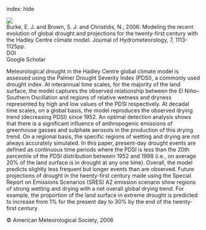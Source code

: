 index: hide

<div class="Citation">
    <div class="Citation-thumb CitationThumb-linked"  data-href="https://doi.org/10.1175/jhm544.1">
      <img src="https://static.claimspace.cloud/climate-study-static/refs/thumbs/10/Burke_et_al_2006-thumb.png" />
    </div>

  <div class="Citation-body">
    <div class="Citation-text">Burke, E. J. and Brown, S. J. and Christidis, N., 2006: Modeling the recent evolution of global drought and projections for the twenty-first century with the Hadley Centre climate model. <span class="Article-journal">Journal of Hydrometeorology, </span><span class="Article-volume">7, </span>1113-1125pp.</div>
    <div class="Citation-links">
      <div class="CitationLink" data-href="https://doi.org/10.1175/jhm544.1">
        <div class="CitationLink-icon CitationLink-Doi"></div>
        <div class="CitationLink-text">DOI</div>
      </div>
      <div class="CitationLink" data-href="https://scholar.google.com/scholar?q=10.1175/jhm544.1">
        <div class="CitationLink-icon CitationLink-Scholar"></div>
        <div class="CitationLink-text">Google Scholar</div>
      </div>
    </div>
  </div>
</div>

Meteorological drought in the Hadley Centre global climate model is assessed using the Palmer Drought Severity Index (PDSI), a commonly used drought index. At interannual time scales, for the majority of the land surface, the model captures the observed relationship between the El Niño–Southern Oscillation and regions of relative wetness and dryness represented by high and low values of the PDSI respectively. At decadal time scales, on a global basis, the model reproduces the observed drying trend (decreasing PDSI) since 1952. An optimal detection analysis shows that there is a significant influence of anthropogenic emissions of greenhouse gasses and sulphate aerosols in the production of this drying trend. On a regional basis, the specific regions of wetting and drying are not always accurately simulated. In this paper, present-day drought events are defined as continuous time periods where the PDSI is less than the 20th percentile of the PDSI distribution between 1952 and 1998 (i.e., on average 20% of the land surface is in drought at any one time). Overall, the model predicts slightly less frequent but longer events than are observed. Future projections of drought in the twenty-first century made using the Special Report on Emissions Scenarios (SRES) A2 emission scenario show regions of strong wetting and drying with a net overall global drying trend. For example, the proportion of the land surface in extreme drought is predicted to increase from 1% for the present day to 30% by the end of the twenty-first century.

<div class="Citation-copy">
&copy; American Meteorological Society, 2006
</div>